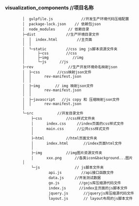 ### visualization_components   //项目名称

            │  gulpfile.js             //开发生产环境代码压缩配置
            │  package-lock.json	// 依赖包json
            │  node_modules	     // 依赖目录
            ├─dist				//生产环境目录文件
            │  │  index.html         //主页面
            │  │  
            │  └─static			//css img js脚本资源文件夹
            │      ├─css        //css
            │      ├─img	       //img
            │      └─js		 //js
            ├─rev                //生产开发环境命名映射json
            │  ├─css		//css映射json文件
            │  │      rev-manifest.json
            │  │      
            │  ├─img       // img 映射json文件
            │  │      rev-manifest.json
            │  │      
            │  ├─javascript   //js copy 和 压缩映射json文件
            │  │      rev-manifest.json
            │          
            └─src			//开发目录文件
                ├─css 			//css样式文件夹
                │      index.css     //index页面的css样式文件
                │      main.css	     //公共css样式文件
                │      
                ├─html 			//html页面文件夹
                │      index.html		//index页面html文件
                │      
                ├─img			//img图片资源文件夹
                │      xxx.png      //各类icon&background...图片
            │      
                └─js				// js脚本文件夹
                        api.js         //api接口函数文件	
                        data.js		//开发测试数据
                        go.js         //gojs库压缩源代码文件
                        index.js      //index主页面的js脚本文件
                        jquery.js		//jqueryjs库压缩源代码文件
                        layout.js		// layout布局的js脚本文件
